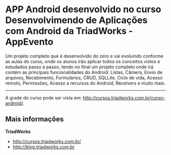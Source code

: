 APP Android desenvolvido no curso Desenvolvimendo de Aplicações com Android da TriadWorks - AppEvento
=====================================================================================================


Um projeto completo que é desenvolvido do zero e vai evoluindo conforme as aulas do curso, onde os alunos irão aplicar todos os conceitos vistos e estudados passo a passo, tendo no final um projeto completo onde irá contém as principais funcionalidades do Android: 
Listas, Câmera, Envio de arquivos, Recebimento, Formulários, CRUD, SQLLite, Ciclo de vida, Acesso remoto, Permissões, Acesso a recursos do Android, Receivers e muito mais.

----------------------------------------

A grade do curso pode ser vista em: http://cursos.triadworks.com.br/curso-android/.


Mais informações
----------------

**TriadWorks**
- http://cursos.triadworks.com.br/
- http://blog.triadworks.com.br

